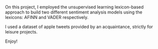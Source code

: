 On this project, I employed the unsupervised learning lexicon-based approach to build two different sentiment analysis models using the lexicons: AFINN and VADER respectively. 

I used a dataset of apple tweets provided by an acquaintance, strictly for leisure projects. 

Enjoy!

